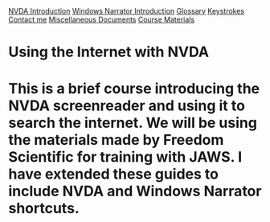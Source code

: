 <nav>
<a href="NVDA">NVDA Introduction</a>
<a href="Windows">Windows Narrator Introduction</a>
<a href="Glossary">Glossary</a>
<a href="Keystrokes">Keystrokes</a>
<a href="Contact">Contact me</a>
<a href="Documents">Miscellaneous Documents</a>
<a href="Surfs_Up/_Surfs_Up_Start_Here.htm">Course Materials</a>
</nav>

<h1>Using the Internet with NVDA<h1>

<p>This is a brief course introducing the NVDA screenreader and using it to search the internet. We will be using the materials made by Freedom Scientific for training with JAWS. I have extended these guides to include NVDA and Windows Narrator shortcuts.</p>

